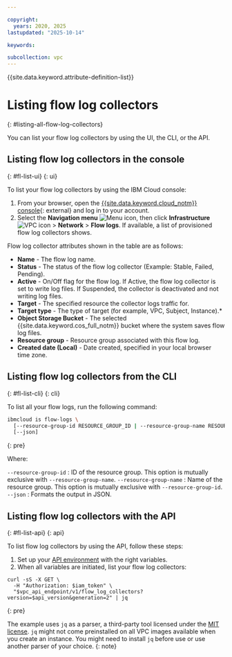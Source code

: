 ```yaml
---

copyright:
  years: 2020, 2025
lastupdated: "2025-10-14"

keywords:

subcollection: vpc
---
```


{{site.data.keyword.attribute-definition-list}}

# Listing flow log collectors
{: #listing-all-flow-log-collectors}

You can list your flow log collectors by using the UI, the CLI, or the API.

##  Listing flow log collectors in the console
{: #fl-list-ui}
{: ui}

To list your flow log collectors by using the IBM Cloud console:

1. From your browser, open the [{{site.data.keyword.cloud_notm}} console](/login){: external} and log in to your account.
1. Select the **Navigation menu** ![Menu icon](../icons/icon_hamburger.svg), then click **Infrastructure** ![VPC icon](../../icons/vpc.svg) > **Network** > **Flow logs**. If available, a list of provisioned flow log collectors shows.

Flow log collector attributes shown in the table are as follows:

* **Name** - The flow log name.
* **Status** - The status of the flow log collector (Example: Stable, Failed, Pending).
* **Active** - On/Off flag for the flow log. If Active, the flow log collector is set to write log files. If Suspended, the collector is deactivated and not writing log files.
* **Target** - The specified resource the collector logs traffic for.
* **Target type** - The type of target (for example, VPC, Subject, Instance).*
* **Object Storage Bucket** - The selected {{site.data.keyword.cos_full_notm}} bucket where the system saves flow log files.
* **Resource group** - Resource group associated with this flow log.
* **Created date (Local)** - Date created, specified in your local browser time zone.

##  Listing flow log collectors from the CLI
{: #fl-list-cli}
{: cli}

To list all your flow logs, run the following command:

```sh
ibmcloud is flow-logs \
  [--resource-group-id RESOURCE_GROUP_ID | --resource-group-name RESOURCE_GROUP_NAME]
  [--json]
```
{: pre}

Where:

`--resource-group-id`
:   ID of the resource group. This option is mutually exclusive with `--resource-group-name`.
`--resource-group-name`
:   Name of the resource group. This option is mutually exclusive with `--resource-group-id`.
`--json`
:   Formats the output in JSON.

## Listing flow log collectors with the API
{: #fl-list-api}
{: api}

To list flow log collectors by using the API, follow these steps:

1. Set up your [API environment](/docs/vpc?topic=vpc-set-up-environment#api-prerequisites-setup) with the right variables.
2. When all variables are initiated, list your flow log collectors:

```curl
curl -sS -X GET \
  -H "Authorization: $iam_token" \
  "$vpc_api_endpoint/v1/flow_log_collectors?version=$api_version&generation=2" | jq
```
{: pre}

The example uses `jq` as a parser, a third-party tool licensed under the [MIT license](https://stedolan.github.io/jq/download/). `jq` might not come preinstalled on all VPC images available when you create an instance. You might need to install `jq` before use or use another parser of your choice.
      {: note}
